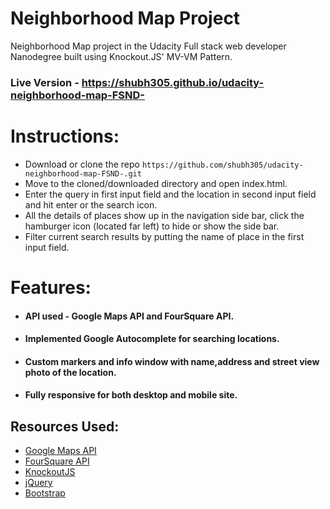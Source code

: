 # Neighborhood Map Project
Neighborhood Map project in the Udacity Full stack web developer Nanodegree built using Knockout.JS' MV-VM Pattern.

### Live Version - https://shubh305.github.io/udacity-neighborhood-map-FSND-
 
# Instructions:

* Download or clone the repo ```https://github.com/shubh305/udacity-neighborhood-map-FSND-.git```
* Move to the cloned/downloaded directory and open index.html.
* Enter the query in first input field and the location in second input field and hit enter or the search icon.
* All the details of places show up in the navigation side bar, click the hamburger icon (located far left) to hide or show the side bar.
* Filter current search results by putting the name of place in the first input field.  

# Features:

- #### API used - Google Maps API and FourSquare API.
- #### Implemented Google Autocomplete for searching locations.
- #### Custom markers and info window with name,address and street view photo of the location.  
- #### Fully responsive for both desktop and mobile site.

## Resources Used:

* [Google Maps API](https://developers.google.com/maps/)
* [FourSquare API](https://developer.foursquare.com/)
* [KnockoutJS](http://knockoutjs.com/)
* [jQuery](https://jquery.com/)
* [Bootstrap](https://getbootstrap.com/)
